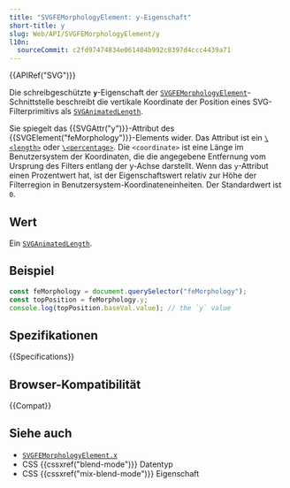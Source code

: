 ```yaml
---
title: "SVGFEMorphologyElement: y-Eigenschaft"
short-title: y
slug: Web/API/SVGFEMorphologyElement/y
l10n:
  sourceCommit: c2fd97474834e061404b992c8397d4ccc4439a71
---
```


{{APIRef("SVG")}}

Die schreibgeschützte **`y`**-Eigenschaft der [`SVGFEMorphologyElement`](/de/docs/Web/API/SVGFEMorphologyElement)-Schnittstelle beschreibt die vertikale Koordinate der Position eines SVG-Filterprimitivs als [`SVGAnimatedLength`](/de/docs/Web/API/SVGAnimatedLength).

Sie spiegelt das {{SVGAttr("y")}}-Attribut des {{SVGElement("feMorphology")}}-Elements wider. Das Attribut ist ein [`\<length>`](/de/docs/Web/SVG/Guides/Content_type#length) oder [`\<percentage>`](/de/docs/Web/SVG/Guides/Content_type#percentage). Die `<coordinate>` ist eine Länge im Benutzersystem der Koordinaten, die die angegebene Entfernung vom Ursprung des Filters entlang der y-Achse darstellt. Wenn das `y`-Attribut einen Prozentwert hat, ist der Eigenschaftswert relativ zur Höhe der Filterregion in Benutzersystem-Koordinateneinheiten. Der Standardwert ist `0`.

## Wert

Ein [`SVGAnimatedLength`](/de/docs/Web/API/SVGAnimatedLength).

## Beispiel

```js
const feMorphology = document.querySelector("feMorphology");
const topPosition = feMorphology.y;
console.log(topPosition.baseVal.value); // the `y` value
```

## Spezifikationen

{{Specifications}}

## Browser-Kompatibilität

{{Compat}}

## Siehe auch

- [`SVGFEMorphologyElement.x`](/de/docs/Web/API/SVGFEMorphologyElement/x)
- CSS {{cssxref("blend-mode")}} Datentyp
- CSS {{cssxref("mix-blend-mode")}} Eigenschaft
